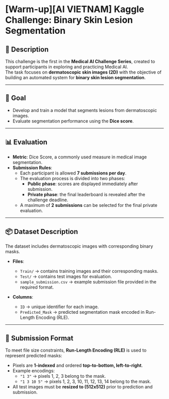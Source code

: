 # [Warm-up][AI VIETNAM] Kaggle Challenge: Binary Skin Lesion Segmentation

## 📝 Description
This challenge is the first in the **Medical AI Challenge Series**, created to support participants in exploring and practicing Medical AI.  
The task focuses on **dermatoscopic skin images (2D)** with the objective of building an automated system for **binary skin lesion segmentation**.

---

## 🎯 Goal
- Develop and train a model that segments lesions from dermatoscopic images.  
- Evaluate segmentation performance using the **Dice score**.

---

## 📊 Evaluation
- **Metric**: Dice Score, a commonly used measure in medical image segmentation.  
- **Submission Rules**:
  - Each participant is allowed **7 submissions per day**.  
  - The evaluation process is divided into two phases:
    - **Public phase**: scores are displayed immediately after submission.  
    - **Private phase**: the final leaderboard is revealed after the challenge deadline.  
  - A maximum of **2 submissions** can be selected for the final private evaluation.  

---

## 📦 Dataset Description
The dataset includes dermatoscopic images with corresponding binary masks.

- **Files**:
  - `Train/` → contains training images and their corresponding masks.  
  - `Test/` → contains test images for evaluation.  
  - `sample_submission.csv` → example submission file provided in the required format.  

- **Columns**:
  - `ID` → unique identifier for each image.  
  - `Predicted_Mask` → predicted segmentation mask encoded in Run-Length Encoding (RLE).  

---

## 📐 Submission Format
To meet file size constraints, **Run-Length Encoding (RLE)** is used to represent predicted masks:  
- Pixels are **1-indexed** and ordered **top-to-bottom, left-to-right**.  
- Example encodings:
  - `"1 3"` → pixels 1, 2, 3 belong to the mask.  
  - `"1 3 10 5"` → pixels 1, 2, 3, 10, 11, 12, 13, 14 belong to the mask.  
- All test images must be **resized to (512x512)** prior to prediction and submission.  
